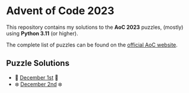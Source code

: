 # Advent of Code 2023

This repository contains my solutions to the **AoC 2023** puzzles,
(mostly) using **Python 3.11** (or higher).

The complete list of puzzles can be found on the [official AoC website](https://adventofcode.com/2023).

## Puzzle Solutions
  - :candy: [December 1st](
    https://github.com/nacezavrtanik/advent-of-code-2023/blob/main/puzzles/december_1st/solution.py
    ) :candy:
  - :snowflake: [December 2nd](
    https://github.com/nacezavrtanik/advent-of-code-2023/blob/main/puzzles/december_2nd/solution.py
    ) :snowflake:
